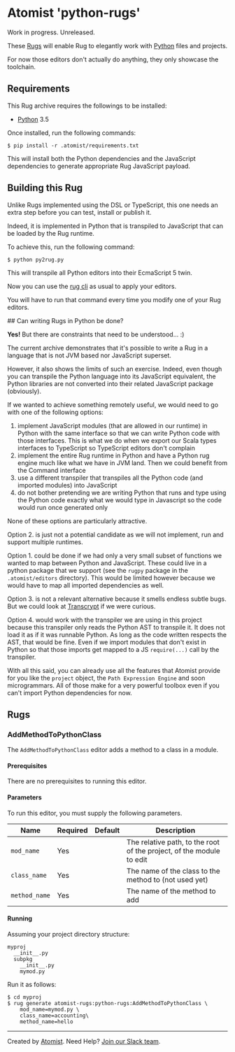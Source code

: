 # Atomist 'python-rugs'

Work in progress. Unreleased.

These [Rugs][rug] will enable Rug to elegantly work with [Python][python] 
files and projects.

For now those editors don't actually do anything, they only showcase the 
toolchain.

[rug]: http://docs.atomist.com/
[python]: https://www.python.org/
[npm]: https://www.npmjs.com/
[cli]: https://github.com/atomist/rug-cli
[JavaScripthon]: https://github.com/azazel75/metapensiero.pj
[transcrypt]: http://transcrypt.org/

## Requirements

This Rug archive requires the followings to be installed:

* [Python][python] 3.5

Once installed, run the following commands:

```
$ pip install -r .atomist/requirements.txt
```

This will install both the Python dependencies and the JavaScript dependencies
to generate appropriate Rug JavaScript payload.

## Building this Rug

Unlike Rugs implemented using the DSL or TypeScript, this one needs an extra
step before you can test, install or publish it.

Indeed, it is implemented in Python that is transpiled to JavaScript that can
be loaded by the Rug runtime.

To achieve this, run the following command:

```
$ python py2rug.py
```

This will transpile all Python editors into their EcmaScript 5 twin. 

Now you can use the [rug cli][cli] as usual to apply your editors.

You will have to run that command every time you modify one of your Rug editors.

## Can writing Rugs in Python be done?

**Yes!** But there are constraints that need to be understood... :)

The current archive demonstrates that it's possible to write a Rug in a 
language that is not JVM based nor JavaScript superset.

However, it also shows the limits of such an exercise. Indeed, even though you
can transpile the Python language into its JavaScript equivalent, the Python
libraries are not converted into their related JavaScript package (obviously).

If we wanted to achieve something remotely useful, we would need to go with
one of the following options:

1. implement JavaScript modules (that are allowed in our runtime) in Python
   with the same interface so that we can write Python code with those 
   interfaces. This is what we do when we export our Scala types interfaces
   to TypeScript so TypeScript editors don't complain
2. implement the entire Rug runtime in Python and have a Python rug engine
   much like what we have in JVM land. Then we could benefit from the Command
   interface
3. use a different transpiler that transpiles all the Python code (and imported
   modules) into JavaScript
4. do not bother pretending we are writing Python that runs and type using
   the Python code exactly what we would type in Javascript so the code would
   run once generated only

None of these options are particularly attractive.

Option 2. is just not a potential candidate as we will not implement, run and
support multiple runtimes.

Option 1. could be done if we had only a very small 
subset of functions we wanted to map between Python and JavaScript. These could
live in a python package that we support (see the `rugpy` package
in the `.atomist/editors` directory). This would be limited however because we 
would have to map all imported dependencies as well.

Option 3. is not a relevant alternative because it smells endless subtle bugs.
But we could look at [Transcrypt][transcrypt] if we were curious.

Option 4. would work with the transpiler we are using in this project because
this transpiler only reads the Python AST to transpile it. It does not load it
as if it was runnable Python. As long as the code written respects the AST, that
would be fine. Even if we import modules that don't exist in Python so that 
those imports get mapped to a JS `require(...)` call by the transpiler.

With all this said, you can already use all the features that Atomist provide
for you like the `project` object, the `Path Expression Engine` and soon
microgrammars. All of those make for a very powerful toolbox even if you can't
import Python dependencies for now.

## Rugs

### AddMethodToPythonClass

The `AddMethodToPythonClass` editor adds a method to a class in a module.

#### Prerequisites

There are no prerequisites to running this editor.

#### Parameters

To run this editor, you must supply the following parameters.

Name | Required | Default | Description
-----|----------|---------|------------
`mod_name` | Yes | |  The relative path, to the root of the project, of the module to edit
`class_name` | Yes | |  The name of the class to the method to (not used yet)
`method_name` | Yes | | The name of the method to add

#### Running

Assuming your project directory structure:

```
myproj
  __init__.py
  subpkg
    __init__.py
    mymod.py
```

Run it as follows:

```
$ cd myproj
$ rug generate atomist-rugs:python-rugs:AddMethodToPythonClass \
    mod_name=mymod.py \
    class_name=accounting\
    method_name=hello
```


---
Created by [Atomist][atomist].
Need Help?  [Join our Slack team][slack].

[atomist]: https://www.atomist.com/
[slack]: https://join.atomist.com/
